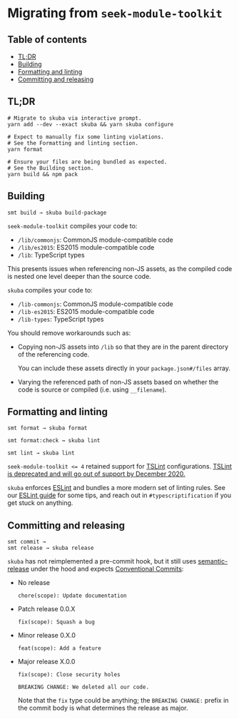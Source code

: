 # Migrating from `seek-module-toolkit`

## Table of contents

- [TL;DR](#tldr)
- [Building](#building)
- [Formatting and linting](#formatting-and-linting)
- [Committing and releasing](#committing-and-releasing)

## TL;DR

```shell
# Migrate to skuba via interactive prompt.
yarn add --dev --exact skuba && yarn skuba configure

# Expect to manually fix some linting violations.
# See the Formatting and linting section.
yarn format

# Ensure your files are being bundled as expected.
# See the Building section.
yarn build && npm pack
```

## Building

```shell
smt build → skuba build-package
```

`seek-module-toolkit` compiles your code to:

- `/lib/commonjs`: CommonJS module-compatible code
- `/lib/es2015`: ES2015 module-compatible code
- `/lib`: TypeScript types

This presents issues when referencing non-JS assets,
as the compiled code is nested one level deeper than the source code.

`skuba` compiles your code to:

- `/lib-commonjs`: CommonJS module-compatible code
- `/lib-es2015`: ES2015 module-compatible code
- `/lib-types`: TypeScript types

You should remove workarounds such as:

- Copying non-JS assets into `/lib` so that they are in the parent directory of the referencing code.

  You can include these assets directly in your `package.json#/files` array.

- Varying the referenced path of non-JS assets based on whether the code is source or compiled (i.e. using `__filename`).

## Formatting and linting

```shell
smt format → skuba format

smt format:check → skuba lint

smt lint → skuba lint
```

`seek-module-toolkit <= 4` retained support for [TSLint] configurations.
[TSLint is deprecated and will go out of support by December 2020.](https://github.com/palantir/tslint/issues/4534)

`skuba` enforces [ESLint] and bundles a more modern set of linting rules.
See our [ESLint guide] for some tips, and reach out in `#typescriptification` if you get stuck on anything.

[eslint]: https://eslint.org/
[eslint guide]: ./eslint.md
[tslint]: https://palantir.github.io/tslint/

## Committing and releasing

```shell
smt commit →
smt release → skuba release
```

`skuba` has not reimplemented a pre-commit hook,
but it still uses [semantic-release] under the hood and expects [Conventional Commits]:

- No release

  ```text
  chore(scope): Update documentation
  ```

- Patch release 0.0.X

  ```text
  fix(scope): Squash a bug
  ```

- Minor release 0.X.0

  ```text
  feat(scope): Add a feature
  ```

- Major release X.0.0

  ```text
  fix(scope): Close security holes

  BREAKING CHANGE: We deleted all our code.
  ```

  Note that the `fix` type could be anything;
  the `BREAKING CHANGE:` prefix in the commit body is what determines the release as major.

[conventional commits]: https://www.conventionalcommits.org/en/v1.0.0-beta.2/
[semantic-release]: https://github.com/semantic-release/semantic-release/
